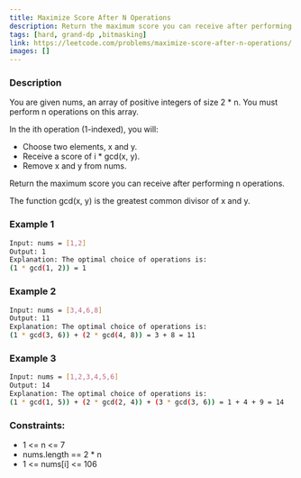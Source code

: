 ```yaml
---
title: Maximize Score After N Operations
description: Return the maximum score you can receive after performing n operations.
tags: [hard, grand-dp ,bitmasking]
link: https://leetcode.com/problems/maximize-score-after-n-operations/
images: []
---
```


### Description

You are given nums, an array of positive integers of size 2 * n. You must perform n operations on this array.

In the ith operation (1-indexed), you will:

- Choose two elements, x and y.
- Receive a score of i * gcd(x, y).
- Remove x and y from nums.

Return the maximum score you can receive after performing n operations.

The function gcd(x, y) is the greatest common divisor of x and y.

### Example 1

```bash
Input: nums = [1,2]
Output: 1
Explanation: The optimal choice of operations is:
(1 * gcd(1, 2)) = 1
```

### Example 2

```bash
Input: nums = [3,4,6,8]
Output: 11
Explanation: The optimal choice of operations is:
(1 * gcd(3, 6)) + (2 * gcd(4, 8)) = 3 + 8 = 11
```

### Example 3

```bash
Input: nums = [1,2,3,4,5,6]
Output: 14
Explanation: The optimal choice of operations is:
(1 * gcd(1, 5)) + (2 * gcd(2, 4)) + (3 * gcd(3, 6)) = 1 + 4 + 9 = 14
```

### Constraints:

- 1 <= n <= 7
- nums.length == 2 * n
- 1 <= nums[i] <= 106